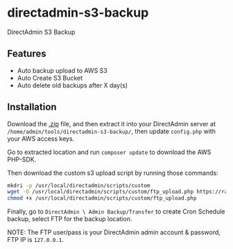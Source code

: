# directadmin-s3-backup

DirectAdmin S3 Backup

## Features

- Auto backup upload to AWS S3
- Auto Create S3 Bucket
- Auto delete old backups after X day(s)

## Installation

Download the [.zip](https://github.com/powerkernel/directadmin-s3-backup/archive/master.zip) file, and then extract it into your DirectAdmin server at `/home/admin/tools/directadmin-s3-backup/`, then update `config.php` with your AWS access keys.

Go to extracted location and run `composer update` to download the AWS PHP-SDK.

Then download the custom s3 upload script by running those commands:

```bash
mkdri -p /usr/local/directadmin/scripts/custom
wget -O /usr/local/directadmin/scripts/custom/ftp_upload.php https://raw.githubusercontent.com/powerkernel/directadmin-s3-backup/master/upload-script.sh
chmod +x /usr/local/directadmin/scripts/custom/ftp_upload.php
```

Finally, go to `DirectAdmin \ Admin Backup/Transfer` to create Cron Schedule backup, select FTP for the backup location.

NOTE: The FTP user/pass is your DirectAdmin admin account & password, FTP IP is `127.0.0.1`.
